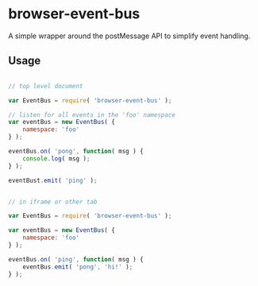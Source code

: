 
# browser-event-bus

A simple wrapper around the postMessage API to simplify event handling.

## Usage

```javascript

// top level document

var EventBus = require( 'browser-event-bus' );

// listen for all events in the 'foo' namespace
var eventBus = new EventBus( {
    namespace: 'foo'
} );

eventBus.on( 'pong', function( msg ) {
    console.log( msg );
} );

eventBust.emit( 'ping' );

```

```javascript

// in iframe or other tab

var EventBus = require( 'browser-event-bus' );

var eventBus = new EventBus( {
    namespace: 'foo'
} );

eventBus.on( 'ping', function( msg ) {
    eventBus.emit( 'pong', 'hi!' );
} );


```